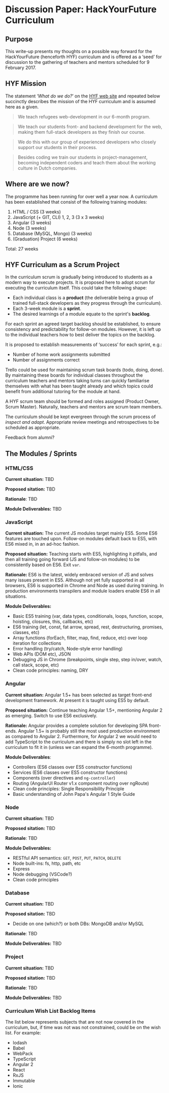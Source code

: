 # Discussion Paper: HackYourFuture Curriculum

## Purpose

This write-up presents my thoughts on a possible way forward for the HackYourFuture (henceforth HYF) curriculum and is offered as a ‘seed’ for discussion to the gathering of teachers and mentors scheduled for 9 February 2017.

## HYF Mission

The statement ‘*What do we do?*’ on the [HYF web site](http://www.hackyourfuture.net/#/) and repeated below succinctly describes the mission of the HYF curriculum and is assumed here as a given.

> We teach refugees web-development in our 6-month program.

> We teach our students front- and backend development for the web, making them full-stack developers as they finish our course.

> We do this with our group of experienced developers who closely support our students in their process.

> Besides coding we train our students in project-management, becoming independent coders and teach them about the working culture in Dutch companies.

## Where are we now?

The programme has been running for over well a year now. A curriculum has been established that consist of the following training modules:

1. HTML / CSS (3 weeks)
2. JavaScript (+ GIT, CLI) 1, 2, 3 (3 x 3 weeks)
3. Angular (3 weeks)
4. Node (3 weeks)
5. Database (MySQL, Mongo) (3 weeks)
6. (Graduation) Project (6 weeks)

Total: 27 weeks

## HYF Curriculum as a Scrum Project

In the curriculum scrum is gradually being introduced to students as a modern way to execute projects. It is proposed here to adopt scrum for executing the curriculum itself. This could take the following shape:

- Each individual class is a **product** (the deliverable being a group of trained full-stack developers as they progress through the curriculum).
- Each 3-week module is a **sprint**.
- The desired learnings of a module equate to the sprint's **backlog**.

For each sprint an agreed target backlog should be established, to ensure consistency and predictability for follow-on modules. However, it is left up to the individual teachers how to best deliver the topics on the backlog.

It is proposed to establish measurements of ‘success’ for each sprint, e.g.:

   - Number of home work assignments submitted
   - Number of assignments correct

Trello could be used for maintaining scrum task boards (todo, doing, done). By maintaining these boards for individual classes throughout the curriculum teachers and mentors taking turns can quickly familiarise themselves with what has been taught already and which topics could benefit from additional tutoring for the module at hand.

A HYF scrum team should be formed and roles assigned (Product Owner, Scrum Master). Naturally, teachers and mentors are scrum team members.

The curriculum should be kept evergreen through the scrum process of *inspect and adapt*. Appropriate review meetings and retrospectives to be scheduled as appropriate.

Feedback from alumni?

## The Modules / Sprints

### HTML/CSS

**Current situation:** TBD

**Proposed sitation:** TBD

**Rationale**: TBD

**Module Deliverables:** TBD

### JavaScript

**Current situation:** The current JS modules target mainly ES5. Some ES6 features are touched upon. Follow-on modules default back to ES5, with ES6 mixed in, in an ad-hoc fashion.

**Proposed situation:** Teaching starts with ES5, highlighting it pitfalls, and then all training going forward (JS and follow-on modules) to be consistently based on ES6. Exit `var`.

**Rationale:** ES6 is the latest, widely embraced version of JS and solves many issues present in ES5. Although not yet fully supported in all browsers, ES6 is supported in Chrome and Node as used during training. In production environments transpilers and module loaders enable ES6 in all situations.

**Module Deliverables:**

- Basic ES5 training (var, data types, conditionals, loops, function, scope, hoisting, closures, this, callbacks, etc)
- ES6 training (let, const, fat arrow, spread, rest, destructuring, promises, classes, etc)
- Array functions (forEach, filter, map, find, reduce, etc) over loop iteration for collections
- Error handling (try/catch, Node-style error handling)
- Web APIs (DOM etc), JSON
- Debugging JS in Chrome (breakpoints, single step, step in/over, watch, call stack, scope, etc)
- Clean code principles: naming, DRY

### Angular

**Current situation:** Angular 1.5+ has been selected as target front-end development framework. At present it is taught using ES5 by default.

**Proposed situation:** Continue teaching Angular 1.5+, mentioning Angular 2 as emerging. Switch to use ES6 exclusively.

**Rationale:** Angular provides a complete solution for developing SPA front-ends. Angular 1.5+ is probably still the most used production environment as compared to Angular 2. Furthermore, for Angular 2 we would need to add TypeScript to the curriculum and there is simply no slot left in the curriculum to fit it in (unless we can expand the 6-month programme).

**Module Deliverables**:

- Controllers (ES6 classes over ES5 constructor functions)
- Services (ES6 classes over ES5 constructor functions)
- Components (over directives and `ng-controller`)
- Routing (AngularUI Router v1.x component routing over ngRoute)
- Clean code principles: Single Responsibility Principle
- Basic understanding of John Papa's Angular 1 Style Guide

### Node

**Current situation:** TBD

**Proposed sitation:** TBD

**Rationale**: TBD

**Module Deliverables:**

- RESTful API semantics: `GET`, `POST`, `PUT`, `PATCH`, `DELETE`
- Node built-ins: fs, http, path, etc
- Express
- Node debugging (VSCode?)
- Clean code principles

### Database

**Current situation:** TBD

**Proposed sitation:** TBD

- Decide on one (which?) or both DBs: MongoDB and/or MySQL

**Rationale**: TBD

**Module Deliverables:** TBD

### Project

**Current situation:** TBD

**Proposed sitation:** TBD

**Rationale**: TBD

**Module Deliverables:** TBD


### Curriculum Wish List Backlog Items

The list below represents subjects that are not now covered in the curriculum, but, if time was not was not constrained, could be on the wish list. For example:

- lodash
- Babel
- WebPack
- TypeScript
- Angular 2
- React
- RxJS
- Immutable
- Ionic